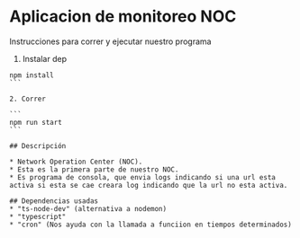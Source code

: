 # Aplicacion de monitoreo NOC

Instrucciones para correr y ejecutar nuestro programa

1. Instalar dep

````
npm install
```

2. Correr

```
npm run start
```

## Descripción

* Network Operation Center (NOC).
* Esta es la primera parte de nuestro NOC.
* Es programa de consola, que envia logs indicando si una url esta activa si esta se cae creara log indicando que la url no esta activa.

## Dependencias usadas
* "ts-node-dev" (alternativa a nodemon)
* "typescript"
* "cron" (Nos ayuda con la llamada a funciion en tiempos determinados)





````
